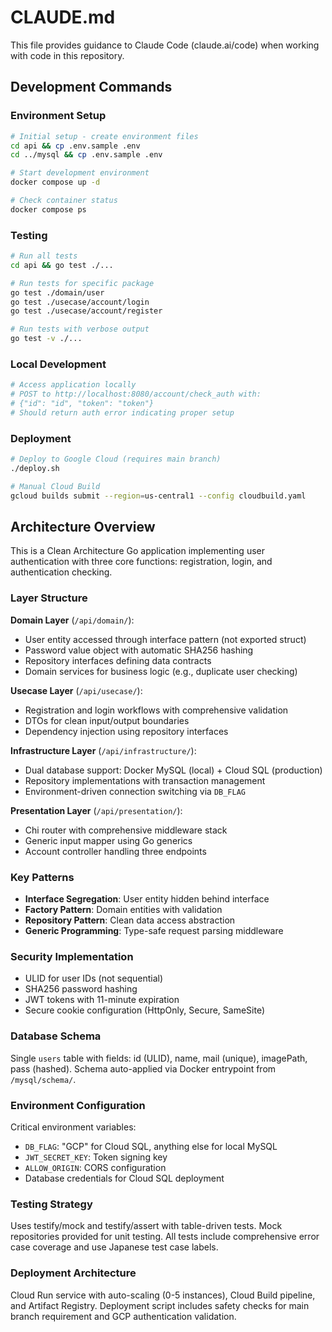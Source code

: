 # CLAUDE.md

This file provides guidance to Claude Code (claude.ai/code) when working with code in this repository.

## Development Commands

### Environment Setup
```bash
# Initial setup - create environment files
cd api && cp .env.sample .env
cd ../mysql && cp .env.sample .env

# Start development environment
docker compose up -d

# Check container status
docker compose ps
```

### Testing
```bash
# Run all tests
cd api && go test ./...

# Run tests for specific package
go test ./domain/user
go test ./usecase/account/login
go test ./usecase/account/register

# Run tests with verbose output
go test -v ./...
```

### Local Development
```bash
# Access application locally
# POST to http://localhost:8080/account/check_auth with:
# {"id": "id", "token": "token"}
# Should return auth error indicating proper setup
```

### Deployment
```bash
# Deploy to Google Cloud (requires main branch)
./deploy.sh

# Manual Cloud Build
gcloud builds submit --region=us-central1 --config cloudbuild.yaml
```

## Architecture Overview

This is a Clean Architecture Go application implementing user authentication with three core functions: registration, login, and authentication checking.

### Layer Structure

**Domain Layer** (`/api/domain/`):
- User entity accessed through interface pattern (not exported struct)
- Password value object with automatic SHA256 hashing
- Repository interfaces defining data contracts
- Domain services for business logic (e.g., duplicate user checking)

**Usecase Layer** (`/api/usecase/`):
- Registration and login workflows with comprehensive validation
- DTOs for clean input/output boundaries
- Dependency injection using repository interfaces

**Infrastructure Layer** (`/api/infrastructure/`):
- Dual database support: Docker MySQL (local) + Cloud SQL (production)
- Repository implementations with transaction management
- Environment-driven connection switching via `DB_FLAG`

**Presentation Layer** (`/api/presentation/`):
- Chi router with comprehensive middleware stack
- Generic input mapper using Go generics
- Account controller handling three endpoints

### Key Patterns

- **Interface Segregation**: User entity hidden behind interface
- **Factory Pattern**: Domain entities with validation
- **Repository Pattern**: Clean data access abstraction
- **Generic Programming**: Type-safe request parsing middleware

### Security Implementation

- ULID for user IDs (not sequential)
- SHA256 password hashing
- JWT tokens with 11-minute expiration
- Secure cookie configuration (HttpOnly, Secure, SameSite)

### Database Schema

Single `users` table with fields: id (ULID), name, mail (unique), imagePath, pass (hashed). Schema auto-applied via Docker entrypoint from `/mysql/schema/`.

### Environment Configuration

Critical environment variables:
- `DB_FLAG`: "GCP" for Cloud SQL, anything else for local MySQL
- `JWT_SECRET_KEY`: Token signing key
- `ALLOW_ORIGIN`: CORS configuration
- Database credentials for Cloud SQL deployment

### Testing Strategy

Uses testify/mock and testify/assert with table-driven tests. Mock repositories provided for unit testing. All tests include comprehensive error case coverage and use Japanese test case labels.

### Deployment Architecture

Cloud Run service with auto-scaling (0-5 instances), Cloud Build pipeline, and Artifact Registry. Deployment script includes safety checks for main branch requirement and GCP authentication validation.